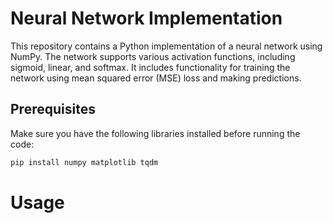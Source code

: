 # Neural Network Implementation

This repository contains a Python implementation of a neural network using NumPy. The network supports various activation functions, including sigmoid, linear, and softmax. It includes functionality for training the network using mean squared error (MSE) loss and making predictions.

## Prerequisites

Make sure you have the following libraries installed before running the code:

```bash
pip install numpy matplotlib tqdm
```
# Usage
